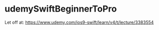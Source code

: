 # udemySwiftBeginnerToPro

Let off at:
https://www.udemy.com/ios9-swift/learn/v4/t/lecture/3383554







